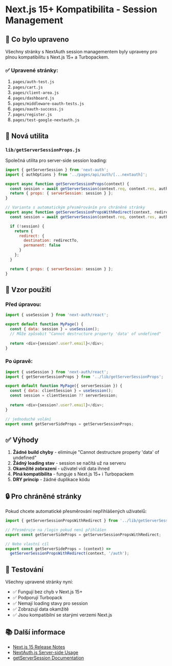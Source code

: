 # Next.js 15+ Kompatibilita - Session Management

## 🚀 Co bylo upraveno

Všechny stránky s NextAuth session managementem byly upraveny pro plnou kompatibilitu s Next.js 15+ a Turbopackem.

### ✅ Upravené stránky:

1. `pages/auth-test.js`
2. `pages/cart.js`
3. `pages/client-area.js`
4. `pages/dashboard.js`
5. `pages/middleware-oauth-tests.js`
6. `pages/oauth-success.js`
7. `pages/register.js`
8. `pages/test-google-nextauth.js`

## 🔧 Nová utilita

### `lib/getServerSessionProps.js`

Společná utilita pro server-side session loading:

```javascript
import { getServerSession } from 'next-auth';
import { authOptions } from '../pages/api/auth/[...nextauth]';

export async function getServerSessionProps(context) {
  const session = await getServerSession(context.req, context.res, authOptions);
  return { props: { serverSession: session } };
}

// Varianta s automatickým přesměrováním pro chráněné stránky
export async function getServerSessionPropsWithRedirect(context, redirectTo = '/login') {
  const session = await getServerSession(context.req, context.res, authOptions);

  if (!session) {
    return {
      redirect: {
        destination: redirectTo,
        permanent: false
      }
    };
  }

  return { props: { serverSession: session } };
}
```

## 📝 Vzor použití

### Před úpravou:
```javascript
import { useSession } from 'next-auth/react';

export default function MyPage() {
  const { data: session } = useSession();
  // Může způsobit "Cannot destructure property 'data' of undefined"
  
  return <div>{session?.user?.email}</div>;
}
```

### Po úpravě:
```javascript
import { useSession } from 'next-auth/react';
import { getServerSessionProps } from '../lib/getServerSessionProps';

export default function MyPage({ serverSession }) {
  const { data: clientSession } = useSession();
  const session = clientSession ?? serverSession;
  
  return <div>{session?.user?.email}</div>;
}

// jednoduché volání
export const getServerSideProps = getServerSessionProps;
```

## ✅ Výhody

1. **Žádné build chyby** - eliminuje "Cannot destructure property 'data' of undefined"
2. **Žádný loading stav** - session se načítá už na serveru
3. **Okamžité zobrazení** - uživatel vidí data ihned
4. **Plná kompatibilita** - funguje s Next.js 15+ i Turbopackem
5. **DRY princip** - žádné duplikace kódu

## 🔒 Pro chráněné stránky

Pokud chcete automatické přesměrování nepřihlášených uživatelů:

```javascript
import { getServerSessionPropsWithRedirect } from '../lib/getServerSessionProps';

// Přesměruje na /login pokud není přihlášen
export const getServerSideProps = getServerSessionPropsWithRedirect;

// Nebo vlastní cíl
export const getServerSideProps = (context) => 
  getServerSessionPropsWithRedirect(context, '/auth');
```

## 🧪 Testování

Všechny upravené stránky nyní:
- ✅ Fungují bez chyb v Next.js 15+
- ✅ Podporují Turbopack
- ✅ Nemají loading stavy pro session
- ✅ Zobrazují data okamžitě
- ✅ Jsou kompatibilní se starými verzemi Next.js

## 📚 Další informace

- [Next.js 15 Release Notes](https://nextjs.org/blog/next-15)
- [NextAuth.js Server-side Usage](https://next-auth.js.org/getting-started/example#server-side)
- [getServerSession Documentation](https://next-auth.js.org/configuration/nextjs#getserversession)
